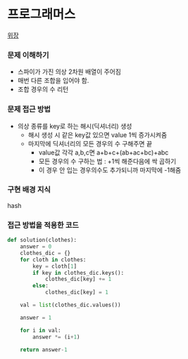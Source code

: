 # 프로그래머스
[위장](https://programmers.co.kr/learn/courses/30/lessons/42578)

### 문제 이해하기
- 스파이가 가진 의상 2차원 배열이 주어짐
- 매번 다른 조합을 입어야 함.
- 조합 경우의 수 리턴

### 문제 접근 방법
- 의상 종류를 key로 하는 해시(딕셔너리) 생성
  - 해시 생성 시 같은 key값 있으면 value 1씩 증가시켜줌
  - 마지막에 딕셔너리의 모든 경우의 수 구해주면 끝
    - value값 각각 a,b,c면 a+b+c+(ab+ac+bc)+abc
    - 모든 경우의 수 구하는 법 : +1씩 해준다음에 싹 곱하기
    - 이 경우 안 입는 경우의수도 추가되니까 마지막에 -1해줌

### 구현 배경 지식
hash

### 접근 방법을 적용한 코드
```python
def solution(clothes):
    answer = 0
    clothes_dic = {}
    for cloth in clothes:
        key = cloth[1]
        if key in clothes_dic.keys():
            clothes_dic[key] += 1
        else:
            clothes_dic[key] = 1

    val = list(clothes_dic.values())

    answer = 1

    for i in val:
        answer *= (i+1)

    return answer-1
```
